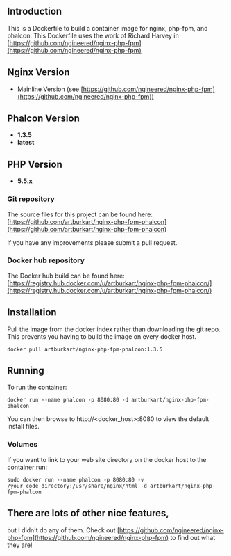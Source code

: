 ## Introduction
This is a Dockerfile to build a container image for nginx, php-fpm, and phalcon. This Dockerfile uses the work of Richard Harvey in [https://github.com/ngineered/nginx-php-fpm](https://github.com/ngineered/nginx-php-fpm)

## Nginx Version
- Mainline Version (see [https://github.com/ngineered/nginx-php-fpm](https://github.com/ngineered/nginx-php-fpm))

## Phalcon Version
- **1.3.5**
- **latest**

## PHP Version
- **5.5.x**

### Git repository
The source files for this project can be found here: [https://github.com/artburkart/nginx-php-fpm-phalcon](https://github.com/artburkart/nginx-php-fpm-phalcon)

If you have any improvements please submit a pull request.

### Docker hub repository
The Docker hub build can be found here: [https://registry.hub.docker.com/u/artburkart/nginx-php-fpm-phalcon/](https://registry.hub.docker.com/u/artburkart/nginx-php-fpm-phalcon/)

## Installation
Pull the image from the docker index rather than downloading the git repo. This prevents you having to build the image on every docker host.

```
docker pull artburkart/nginx-php-fpm-phalcon:1.3.5
```

## Running
To run the container:

```
docker run --name phalcon -p 8080:80 -d artburkart/nginx-php-fpm-phalcon
```
You can then browse to http://\<docker_host\>:8080 to view the default install files.
### Volumes
If you want to link to your web site directory on the docker host to the container run:

```
sudo docker run --name phalcon -p 8080:80 -v /your_code_directory:/usr/share/nginx/html -d artburkart/nginx-php-fpm-phalcon
```

## There are lots of other nice features,
but I didn't do any of them. Check out [https://github.com/ngineered/nginx-php-fpm](https://github.com/ngineered/nginx-php-fpm) to find out what they are!